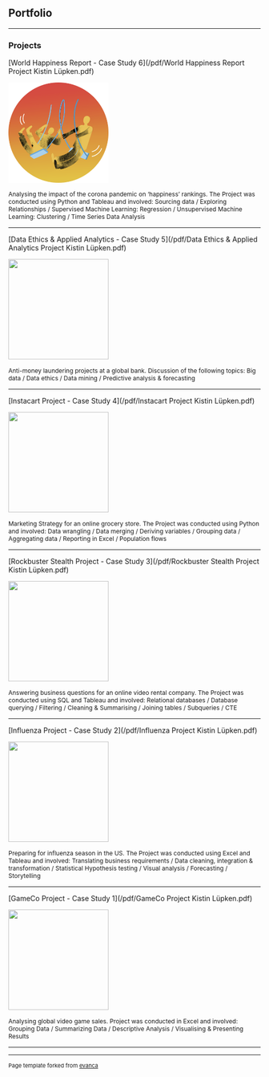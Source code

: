 ## Portfolio

---

### Projects

[World Happiness Report - Case Study 6](/pdf/World Happiness Report Project Kistin Lüpken.pdf)

<img src="images/ftmlc-modified.png?raw=true" width="200" height="200"/>
<p style="font-size:12px">Analysing the impact of the corona pandemic on ‘happiness’ rankings. The Project was conducted using Python and Tableau and involved: Sourcing data / Exploring Relationships / Supervised Machine Learning: Regression / Unsupervised Machine Learning: Clustering / Time Series Data Analysis</p>

---
[Data Ethics & Applied Analytics - Case Study 5](/pdf/Data Ethics & Applied Analytics Project Kistin Lüpken.pdf)

<img src="images/pexels-karolina-grabowska-4386476-modified.png?raw=true" width="200" height="200"/>
<p style="font-size:12px">Anti-money laundering projects at a global bank. Discussion of the following topics: Big data / Data ethics / Data mining / Predictive analysis & forecasting</p>

---
[Instacart Project - Case Study 4](/pdf/Instacart Project Kistin Lüpken.pdf)

<img src="images/pexels-yusuf-habibi-14106347-modified.png?raw=true" width="200" height="200"/>
<p style="font-size:12px">Marketing Strategy for an online grocery store. The Project was conducted using Python and involved: Data wrangling / Data merging / Deriving variables / Grouping data / Aggregating data / Reporting in Excel / Population flows</p>

---
[Rockbuster Stealth Project - Case Study 3](/pdf/Rockbuster Stealth Project Kistin Lüpken.pdf)

<img src="images/pexels-koolshooters-6977380-modified.png?raw=true" width="200" height="200"/>
<p style="font-size:12px">Answering business questions for an online video rental company. The Project was conducted using SQL and Tableau and involved: Relational databases / Database querying / Filtering / Cleaning & Summarising / Joining tables / Subqueries / CTE</p>

---
[Influenza Project - Case Study 2](/pdf/Influenza Project Kistin Lüpken.pdf)

<img src="images/pexels-cottonbro-studio-3952208-modified.png?raw=true" width="200" height="200"/>
<p style="font-size:12px">Preparing for influenza season in the US. The Project was conducted using Excel and Tableau and involved: Translating business requirements / Data cleaning, integration & transformation / Statistical Hypothesis testing / Visual analysis / Forecasting / Storytelling</p>

---
[GameCo Project - Case Study 1](/pdf/GameCo Project Kistin Lüpken.pdf)

<img src="images/pexels-lucie-liz-3165335-modified.png?raw=true" width="200" height="200"/>
<p style="font-size:12px">Analysing global video game sales. Project was conducted in Excel and involved: Grouping Data / Summarizing Data / Descriptive Analysis / Visualising & Presenting Results </p>

---




---
<p style="font-size:11px">Page template forked from <a href="https://github.com/evanca/quick-portfolio">evanca</a></p>
<!-- Remove above link if you don't want to attibute -->
